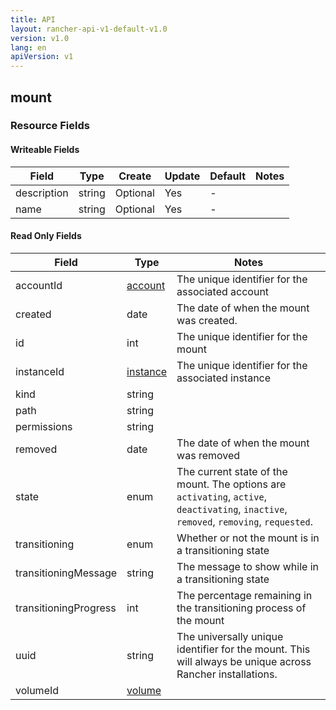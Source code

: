 ```yaml
---
title: API
layout: rancher-api-v1-default-v1.0
version: v1.0
lang: en
apiVersion: v1
---
```


## mount



### Resource Fields

#### Writeable Fields

Field | Type | Create | Update | Default | Notes
---|---|---|---|---|---
description | string | Optional | Yes | - | 
name | string | Optional | Yes | - | 


#### Read Only Fields

Field | Type   | Notes
---|---|---
accountId | [account]({{site.baseurl}}/rancher/{{page.version}}/{{page.lang}}/api/{{page.apiVersion}}/api-resources/account/)  | The unique identifier for the associated account
created | date  | The date of when the mount was created.
id | int  | The unique identifier for the mount
instanceId | [instance]({{site.baseurl}}/rancher/{{page.version}}/{{page.lang}}/api/{{page.apiVersion}}/api-resources/instance/)  | The unique identifier for the associated instance
kind | string  | 
path | string  | 
permissions | string  | 
removed | date  | The date of when the mount was removed
state | enum  | The current state of the mount. The options are `activating`, `active`, `deactivating`, `inactive`, `removed`, `removing`, `requested`.
transitioning | enum  | Whether or not the mount is in a transitioning state
transitioningMessage | string  | The message to show while in a transitioning state
transitioningProgress | int  | The percentage remaining in the transitioning process of the mount
uuid | string  | The universally unique identifier for the mount. This will always be unique across Rancher installations.
volumeId | [volume]({{site.baseurl}}/rancher/{{page.version}}/{{page.lang}}/api/{{page.apiVersion}}/api-resources/volume/)  | 


<br>
